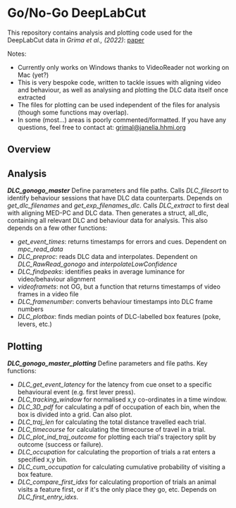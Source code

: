 # Go/No-Go DeepLabCut

This repository contains analysis and plotting code used for the DeepLabCut data in *Grima et al., (2022)*: [paper](https://www.nature.com/articles/s41386-022-01312-6)

Notes: 
- Currently only works on Windows thanks to VideoReader not working on Mac (yet?)
- This is very bespoke code, written to tackle issues with aligning video and behaviour, as well as analysing and plotting the DLC data itself once extracted
- The files for plotting can be used independent of the files for analysis (though some functions may overlap).
- In some (most...) areas is poorly commented/formatted. If you have any questions, feel free to contact at: grimal@janelia.hhmi.org 

## Overview

## Analysis
***DLC_gonogo_master*** 
Define parameters and file paths. 
Calls *DLC_filesort* to identify behaviour sessions that have DLC data counterparts. Depends on *get_dlc_filenames* and *get_exp_filenames_dlc*.
Calls *DLC_extract* to first deal with aligning MED-PC and DLC data. Then generates a struct, all_dlc, containing all relevant DLC and behaviour data for analysis. This also depends on a few other functions: 
  - *get_event_times*:    returns timestamps for errors and cues. Dependent on *mpc_read_data*
  - *DLC_preproc*:        reads DLC data and interpolates. Dependent on *DLC_RawRead_gonogo* and *interpolateLowConfidence*
  - *DLC_findpeaks*:      identifies peaks in average luminance for video/behaviour alignment 
  - *videoframets*:       not OG, but a function that returns timestamps of video frames in a video file
  - *DLC_framenumber*:    converts behaviour timestamps into DLC frame numbers 
  - *DLC_plotbox*:        finds median points of DLC-labelled box features (poke, levers, etc.)
  
## Plotting
***DLC_gonogo_master_plotting***
Define parameters and file paths.
Key functions:
- *DLC_get_event_latency* for the latency from cue onset to a specific behavioural event (e.g. first lever press).
- *DLC_tracking_window* for normalised x,y co-ordinates in a time window.
- *DLC_3D_pdf* for calculating a pdf of occupation of each bin, when the box is divided into a grid. Can also plot.
- *DLC_traj_len* for calculating the total distance travelled each trial.
- *DLC_timecourse* for calculating the timecourse of travel in a trial.
- *DLC_plot_ind_traj_outcome* for plotting each trial's trajectory split by outcome (success or failure).
- *DLC_occupation* for calculating the proportion of trials a rat enters a specified x,y bin. 
- *DLC_cum_occupation* for calculating cumulative probability of visiting a box feature. 
- *DLC_compare_first_idxs* for calculating proportion of trials an animal visits a feature first, or if it's the only place they go, etc. Depends on *DLC_first_entry_idxs*. 














